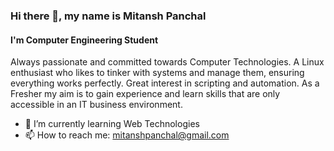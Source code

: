 ### Hi there 👋, my name is Mitansh Panchal
#### I'm Computer Engineering Student

Always passionate and committed towards Computer Technologies.
A Linux enthusiast who likes to tinker with systems and manage them, ensuring everything works perfectly. Great interest in scripting and automation.
As a Fresher my aim is to gain experience and learn skills that are only accessible in an IT business environment.

- 🌱 I’m currently learning Web Technologies 
- 📫 How to reach me: mitanshpanchal@gmail.com 
